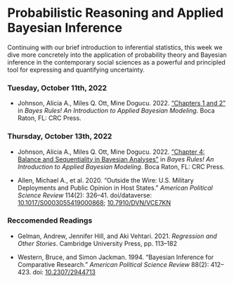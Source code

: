 Probabilistic Reasoning and Applied Bayesian Inference
================

Continuing with our brief introduction to inferential statistics, this
week we dive more concretely into the application of probability theory
and Bayesian inference in the contemporary social sciences as a powerful
and principled tool for expressing and quantifying uncertainty.

### Tuesday, October 11th, 2022

-   Johnson, Alicia A., Miles Q. Ott, Mine Dogucu. 2022. [“Chapters 1
    and 2”](https://www.bayesrulesbook.com/chapter-1.html) in *Bayes
    Rules! An Introduction to Applied Bayesian Modeling*. Boca Raton,
    FL: CRC Press.

### Thursday, October 13th, 2022

-   Johnson, Alicia A., Miles Q. Ott, Mine Dogucu. 2022. [“Chapter 4:
    Balance and Sequentiality in Bayesian
    Analyses”](https://www.bayesrulesbook.com/chapter-4.html) in *Bayes
    Rules! An Introduction to Applied Bayesian Modeling*. Boca Raton,
    FL: CRC Press.

-   Allen, Michael A., et al. 2020. “Outside the Wire: U.S. Military
    Deployments and Public Opinion in Host States.” *American Political
    Science Review* 114(2): 326–41. doi/dataverse:
    [10.1017/S0003055419000868](https://doi.org/10.1017/S0003055419000868);
    [10.7910/DVN/VCE7KN](https://dataverse.harvard.edu/dataset.xhtml?persistentId=doi:10.7910/DVN/VCE7KN)

### Reccomended Readings

-   Gelman, Andrew, Jennifer Hill, and Aki Vehtari. 2021. *Regression
    and Other Stories*. Cambridge University Press, pp. 113–182

-   Western, Bruce, and Simon Jackman. 1994. “Bayesian Inference for
    Comparative Research.” *American Political Science Review* 88(2):
    412–423. doi: [10.2307/2944713](https://doi.org/10.2307/2944713)
